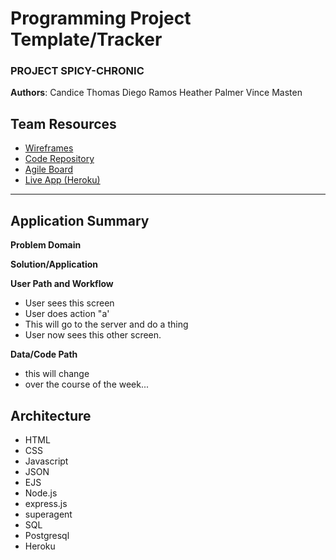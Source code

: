 # Programming Project Template/Tracker

### PROJECT SPICY-CHRONIC

**Authors**:
Candice Thomas
Diego Ramos
Heather Palmer
Vince Masten

## Team Resources

- [Wireframes](https://github.com/diego-ramos130/pptt/blob/master/wireframe-images/Wireframe%20and%20Userflow.jpg)
- [Code Repository](https://github.com/diego-ramos130/pptt)
- [Agile Board](https://github.com/diego-ramos130/pptt/projects)
- [Live App (Heroku)](https://p2t2.herokuapp.com/)

___

## Application Summary
**Problem Domain**


**Solution/Application**



**User Path and Workflow**
- User sees this screen
- User does action "a'
- This will go to the server and do a thing
- User now sees this other screen.


**Data/Code Path**
- this will change
- over the course of the week...

## Architecture
- HTML
- CSS
- Javascript
- JSON
- EJS
- Node.js
- express.js
- superagent
- SQL
- Postgresql
- Heroku
